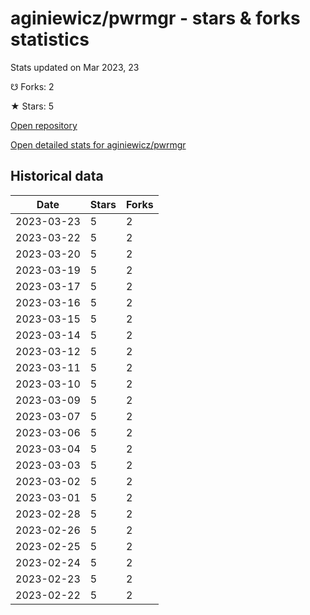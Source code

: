 # aginiewicz/pwrmgr - stars & forks statistics

Stats updated on Mar 2023, 23

☋ Forks: 2

★ Stars: 5

[Open repository](https://github.com/aginiewicz/pwrmgr)

[Open detailed stats for aginiewicz/pwrmgr](https://reviewgithub.com/rep/aginiewicz/pwrmgr)

## Historical data
| Date | Stars | Forks |
|------|-------|-------|
| 2023-03-23 | 5 | 2 | 
| 2023-03-22 | 5 | 2 | 
| 2023-03-20 | 5 | 2 | 
| 2023-03-19 | 5 | 2 | 
| 2023-03-17 | 5 | 2 | 
| 2023-03-16 | 5 | 2 | 
| 2023-03-15 | 5 | 2 | 
| 2023-03-14 | 5 | 2 | 
| 2023-03-12 | 5 | 2 | 
| 2023-03-11 | 5 | 2 | 
| 2023-03-10 | 5 | 2 | 
| 2023-03-09 | 5 | 2 | 
| 2023-03-07 | 5 | 2 | 
| 2023-03-06 | 5 | 2 | 
| 2023-03-04 | 5 | 2 | 
| 2023-03-03 | 5 | 2 | 
| 2023-03-02 | 5 | 2 | 
| 2023-03-01 | 5 | 2 | 
| 2023-02-28 | 5 | 2 | 
| 2023-02-26 | 5 | 2 | 
| 2023-02-25 | 5 | 2 | 
| 2023-02-24 | 5 | 2 | 
| 2023-02-23 | 5 | 2 | 
| 2023-02-22 | 5 | 2 | 

